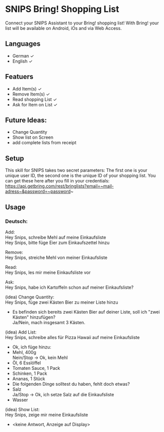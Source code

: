 # SNIPS Bring! Shopping List

Connect your SNIPS Assistant to your Bring! shopping list!
With Bring! your list will be available on Android, iOs and via Web Access.
## Languages
- German ✓
- English ✓

## Featuers
- Add Item(s) ✓
- Remove Item(s) ✓
- Read shopping List ✓
- Ask for Item on List ✓

## Future Ideas:
- Change Quantity
- Show list on Screen
- add complete lists from receipt

## Setup
This skill for SNIPS takes two secret parameters:
The first one is your unique user ID, the second one is the unique ID of your shopping list.
You can get these here after you fill in your credentials: https://api.getbring.com/rest/bringlists?email=~mail-adress~&password=~password~

## Usage
### Deutsch:

Add:  
Hey Snips, schreibe Mehl auf meine Einkaufsliste  
Hey Snips, bitte füge Eier zum Einkaufszettel hinzu  

Remove:  
Hey Snips, streiche Mehl von meiner Einkaufsliste  

Read:  
Hey Snips, les mir meine Einkaufsliste vor  

Ask:  
Hey Snips, habe ich Kartoffeln schon auf meiner Einkaufsliste?  

(idea) Change Quantity:  
Hey Snips, füge zwei Kästen Bier zu meiner Liste hinzu  
- Es befinden sich bereits zwei Kästen Bier auf deiner Liste, soll ich "zwei Kästen" hinzufügen?  
Ja/Nein, mach insgesamt 3 Kästen.  

(idea) Add List:  
Hey Snips, schreibe alles für Pizza Hawaii auf meine Einkaufsliste  
- Ok, ich füge hinzu:
- Mehl, 400g  
Nein/Stop -> Ok, kein Mehl  
- Öl, 6 Esslöffel
- Tomaten Sauce, 1 Pack
- Schinken, 1 Pack
- Ananas, 1 Stück
- Die folgenden Dinge solltest du haben, fehlt doch etwas?
- Salz  
Ja/Stop -> Ok, ich setze Salz auf die Einkaufsliste  
- Wasser

(idea) Show List:  
Hey Snips, zeige mir meine Einkaufsliste  
- <keine Antwort, Anzeige auf Display>  


